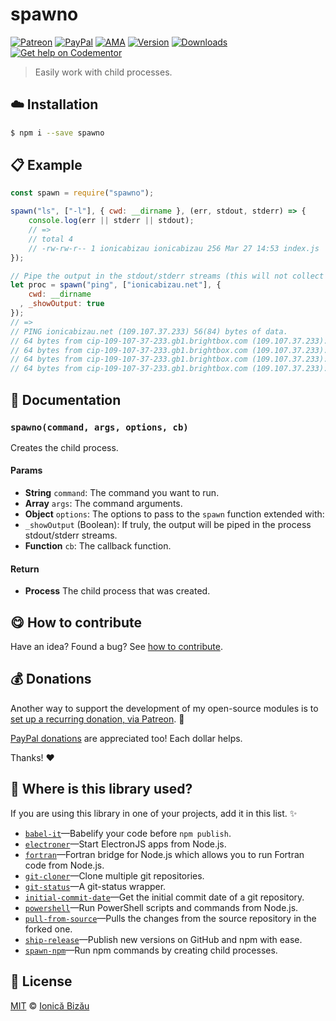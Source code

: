 
# spawno

 [![Patreon](https://img.shields.io/badge/Support%20me%20on-Patreon-%23e6461a.svg)][paypal-donations] [![PayPal](https://img.shields.io/badge/%24-paypal-f39c12.svg)][paypal-donations] [![AMA](https://img.shields.io/badge/ask%20me-anything-1abc9c.svg)](https://github.com/IonicaBizau/ama) [![Version](https://img.shields.io/npm/v/spawno.svg)](https://www.npmjs.com/package/spawno) [![Downloads](https://img.shields.io/npm/dt/spawno.svg)](https://www.npmjs.com/package/spawno) [![Get help on Codementor](https://cdn.codementor.io/badges/get_help_github.svg)](https://www.codementor.io/johnnyb?utm_source=github&utm_medium=button&utm_term=johnnyb&utm_campaign=github)

> Easily work with child processes.

## :cloud: Installation

```sh
$ npm i --save spawno
```


## :clipboard: Example



```js
const spawn = require("spawno");

spawn("ls", ["-l"], { cwd: __dirname }, (err, stdout, stderr) => {
    console.log(err || stderr || stdout);
    // =>
    // total 4
    // -rw-rw-r-- 1 ionicabizau ionicabizau 256 Mar 27 14:53 index.js
});

// Pipe the output in the stdout/stderr streams (this will not collect the output in memory)
let proc = spawn("ping", ["ionicabizau.net"], {
    cwd: __dirname
  , _showOutput: true
});
// =>
// PING ionicabizau.net (109.107.37.233) 56(84) bytes of data.
// 64 bytes from cip-109-107-37-233.gb1.brightbox.com (109.107.37.233): icmp_seq=1 ttl=54 time=49.2 ms
// 64 bytes from cip-109-107-37-233.gb1.brightbox.com (109.107.37.233): icmp_seq=2 ttl=54 time=44.4 ms
// 64 bytes from cip-109-107-37-233.gb1.brightbox.com (109.107.37.233): icmp_seq=3 ttl=54 time=47.9 ms
// 64 bytes from cip-109-107-37-233.gb1.brightbox.com (109.107.37.233): icmp_seq=4 ttl=54 time=46.3 ms
```

## :memo: Documentation


### `spawno(command, args, options, cb)`
Creates the child process.

#### Params
- **String** `command`: The command you want to run.
- **Array** `args`: The command arguments.
- **Object** `options`: The options to pass to the `spawn` function extended with:
 - `_showOutput` (Boolean): If truly, the output will be piped in the
   process stdout/stderr streams.
- **Function** `cb`: The callback function.

#### Return
- **Process** The child process that was created.



## :yum: How to contribute
Have an idea? Found a bug? See [how to contribute][contributing].

## :moneybag: Donations

Another way to support the development of my open-source modules is
to [set up a recurring donation, via Patreon][patreon]. :rocket:

[PayPal donations][paypal-donations] are appreciated too! Each dollar helps.

Thanks! :heart:

## :dizzy: Where is this library used?
If you are using this library in one of your projects, add it in this list. :sparkles:


 - [`babel-it`](https://github.com/IonicaBizau/babel-it#readme)—Babelify your code before `npm publish`.
 - [`electroner`](https://github.com/IonicaBizau/electroner#readme)—Start ElectronJS apps from Node.js.
 - [`fortran`](https://github.com/IonicaBizau/node-fortran)—Fortran bridge for Node.js which allows you to run Fortran code from Node.js.
 - [`git-cloner`](https://github.com/IonicaBizau/git-cloner#readme)—Clone multiple git repositories.
 - [`git-status`](https://github.com/IonicaBizau/git-status#readme)—A git-status wrapper.
 - [`initial-commit-date`](https://github.com/IonicaBizau/initial-commit-date#readme)—Get the initial commit date of a git repository.
 - [`powershell`](https://github.com/IonicaBizau/powershell#readme)—Run PowerShell scripts and commands from Node.js.
 - [`pull-from-source`](https://github.com/IonicaBizau/pull-from-source#readme)—Pulls the changes from the source repository in the forked one.
 - [`ship-release`](https://github.com/IonicaBizau/ship-release#readme)—Publish new versions on GitHub and npm with ease.
 - [`spawn-npm`](https://github.com/IonicaBizau/spawn-npm#readme)—Run npm commands by creating child processes.

## :scroll: License

[MIT][license] © [Ionică Bizău][website]

[patreon]: https://www.patreon.com/ionicabizau
[paypal-donations]: https://www.paypal.com/cgi-bin/webscr?cmd=_s-xclick&hosted_button_id=RVXDDLKKLQRJW
[donate-now]: http://i.imgur.com/6cMbHOC.png

[license]: http://showalicense.com/?fullname=Ionic%C4%83%20Biz%C4%83u%20%3Cbizauionica%40gmail.com%3E%20(http%3A%2F%2Fionicabizau.net)&year=2016#license-mit
[website]: http://ionicabizau.net
[contributing]: /CONTRIBUTING.md
[docs]: /DOCUMENTATION.md
